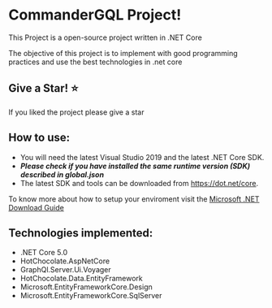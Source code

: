 CommanderGQL Project!
=====================
This Project is a open-source project written in .NET Core

The objective of this project is to implement with good programming practices and use the best technologies in .net core

## Give a Star! :star:
If you liked the project please give a star 

## How to use:
- You will need the latest Visual Studio 2019 and the latest .NET Core SDK.
- ***Please check if you have installed the same runtime version (SDK) described in global.json***
- The latest SDK and tools can be downloaded from https://dot.net/core.

To know more about how to setup your enviroment visit the [Microsoft .NET Download Guide](https://www.microsoft.com/net/download)

## Technologies implemented:

- .NET Core 5.0
- HotChocolate.AspNetCore
- GraphQl.Server.Ui.Voyager
- HotChocolate.Data.EntityFramework 
- Microsoft.EntityFrameworkCore.Design
- Microsoft.EntityFrameworkCore.SqlServer

